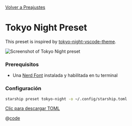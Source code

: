 [Volver a Preajustes](./README.md#pastel-powerline)

# Tokyo Night Preset

This preset is inspired by [tokyo-night-vscode-theme](https://github.com/enkia/tokyo-night-vscode-theme).

![Screenshot of Tokyo Night preset](/presets/img/tokyo-night.png)

### Prerequisitos

- Una [Nerd Font](https://www.nerdfonts.com/) instalada y habilitada en tu terminal

### Configuración

```sh
starship preset tokyo-night -o ~/.config/starship.toml
```

[Clic para descargar TOML](/presets/toml/tokyo-night.toml)

@[code](../../.vuepress/public/presets/toml/tokyo-night.toml)
